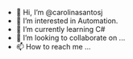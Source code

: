 - 👋 Hi, I’m @carolinasantosj
- 👀 I’m interested in Automation.
- 🌱 I’m currently learning C#
- 💞️ I’m looking to collaborate on ...
- 📫 How to reach me ...

<!---
carolinasantosj/carolinasantosj is a ✨ special ✨ repository because its `README.md` (this file) appears on your GitHub profile.
You can click the Preview link to take a look at your changes.
--->
